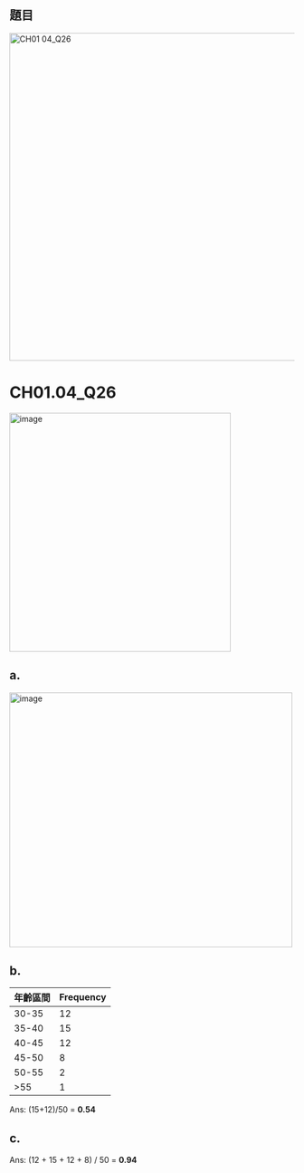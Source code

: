 ## 題目
<img width="559" height="579" alt="CH01 04_Q26" src="https://github.com/user-attachments/assets/c3c49a80-ea28-4a57-b373-1143db90106a" />

# CH01.04_Q26
<img width="391" height="422" alt="image" src="https://github.com/user-attachments/assets/你的題目圖片ID.png" />

## a.
<img width="500" height="450" alt="image" src="https://github.com/user-attachments/assets/你的直方圖圖片ID.png" />

## b.
| 年齡區間 | Frequency |
|----------|-----------|
| 30-35    | 12        |
| 35-40    | 15        |
| 40-45    | 12        |
| 45-50    | 8         |
| 50-55    | 2         |
| >55      | 1         |

Ans: (15+12)/50 = **0.54**

## c.
Ans: (12 + 15 + 12 + 8) / 50 = **0.94**
